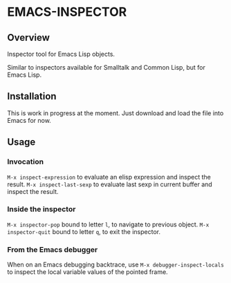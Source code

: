 # EMACS-INSPECTOR

## Overview

Inspector tool for Emacs Lisp objects.

Similar to inspectors available for Smalltalk and Common Lisp, but for Emacs Lisp.

## Installation

This is work in progress at the moment. Just download and load the file into Emacs for now.

## Usage

### Invocation

`M-x inspect-expression` to evaluate an elisp expression and inspect the result.
`M-x inspect-last-sexp` to evaluate last sexp in current buffer and inspect the result.

### Inside the inspector

`M-x inspector-pop` bound to letter `l`, to navigate to previous object.
`M-x inspector-quit` bound to letter `q`, to exit the inspector.

### From the Emacs debugger

When on an Emacs debugging backtrace, use `M-x debugger-inspect-locals` to inspect the local variable values of the pointed frame.
